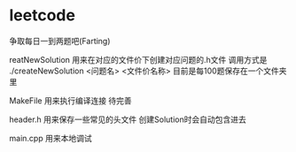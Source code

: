 # leetcode
争取每日一到两题吧(Farting)

reatNewSolution 用来在对应的文件价下创建对应问题的.h文件
调用方式是 ./createNewSolution <问题名> <文件价名称>
目前是每100题保存在一个文件夹里

MakeFile 用来执行编译连接 待完善

header.h 用来保存一些常见的头文件 创建Solution时会自动包含进去

main.cpp 用来本地调试
